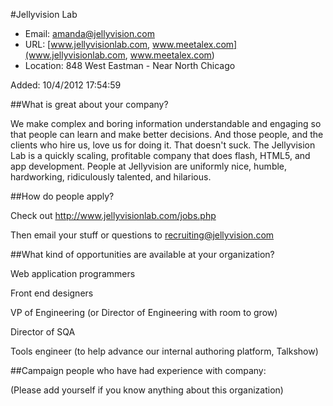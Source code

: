 
#Jellyvision Lab

* Email: [amanda@jellyvision.com](mailto:amanda@jellyvision.com)
* URL: [www.jellyvisionlab.com, www.meetalex.com](www.jellyvisionlab.com, www.meetalex.com)
* Location: 848 West Eastman - Near North Chicago

Added: 10/4/2012 17:54:59

##What is great about your company?

We make complex and boring information understandable and engaging so that people can learn and make better decisions.  And those people, and the clients who hire us, love us for doing it.  That doesn't suck.  The Jellyvision Lab is a quickly scaling, profitable company that does flash, HTML5, and app development.  People at Jellyvision are uniformly nice, humble, hardworking, ridiculously talented, and hilarious.  

##How do people apply?

Check out http://www.jellyvisionlab.com/jobs.php

Then email your stuff or questions to recruiting@jellyvision.com

##What kind of opportunities are available at your organization?

Web application programmers

Front end designers

VP of Engineering (or Director of Engineering with room to grow)

Director of SQA

Tools engineer (to help advance our internal authoring platform, Talkshow)

##Campaign people who have had experience with company:

(Please add yourself if you know anything about this organization)


    
